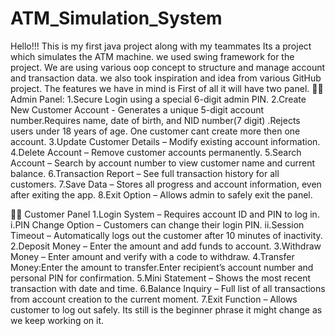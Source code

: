 # ATM_Simulation_System
Hello!!! This is my first java project along with my teammates Its a project which simulates the ATM machine. we used swing framework for the project. We are using various oop concept to structure and manage account and transaction data. we also took inspiration and idea from various GitHub project. The features we have in mind is First of all it will have two panel.
👨‍💼 Admin Panel: 
1.Secure Login using a special 6-digit admin PIN.
2.Create New Customer Account - Generates a unique 5-digit account number.Requires name, date of birth, and NID number(7 digit) .Rejects users under 18 years of age. One customer cant create more then one account.
3.Update Customer Details – Modify existing account information. 
4.Delete Account – Remove customer accounts permanently.
5.Search Account – Search by account number to view customer name and current balance. 
6.Transaction Report – See full transaction history for all customers.
7.Save Data – Stores all progress and account information, even after exiting the app. 
8.Exit Option – Allows admin to safely exit the panel.

👩‍💳 Customer Panel 
1.Login System – Requires account ID and PIN to log in. 
  i.PIN Change Option – Customers can change their login PIN. 
  ii.Session Timeout – Automatically logs out the customer after 10 minutes of inactivity. 
2.Deposit Money – Enter the amount and add funds to account. 
3.Withdraw Money – Enter amount and verify with a code to withdraw. 
4.Transfer Money:Enter the amount to transfer.Enter recipient’s account number and personal PIN for confirmation. 
5.Mini Statement – Shows the most recent transaction with date and time. 
6.Balance Inquiry – Full list of all transactions from account creation to the current moment. 
7.Exit Function – Allows customer to log out safely. Its still is the beginner phrase it might change as we keep working on it.
